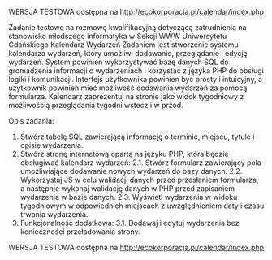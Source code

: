 WERSJA TESTOWA dostępna na http://ecokorporacja.pl/calendar/index.php

Zadanie testowe na rozmowę kwalifikacyjną dotyczącą zatrudnienia na stanowisko młodszego informatyka w Sekcji WWW Uniwersytetu Gdańskiego
Kalendarz Wydarzeń
Zadaniem jest stworzenie systemu kalendarza wydarzeń, który umożliwi dodawanie, przeglądanie i edycję wydarzeń. System powinien wykorzystywać bazę danych SQL do gromadzenia informacji o wydarzeniach i korzystać z języka PHP do obsługi logiki i komunikacji. Interfejs użytkownika powinien być prosty i intuicyjny, a użytkownik powinien mieć możliwość dodawania wydarzeń za pomocą formularza. Kalendarz zaprezentuj na stronie jako widok tygodniowy z możliwością przeglądania tygodni wstecz i w przód. 

Opis zadania:
1.	Stwórz tabelę SQL zawierającą informację o terminie, miejscu, tytule i opisie wydarzenia.
2.	Stwórz stronę internetową opartą na języku PHP, która będzie obsługiwać kalendarz wydarzeń:
2.1.	Stwórz formularz zawierający pola umożliwiające dodawanie nowych wydarzeń do bazy danych. 
2.2.	Wykorzystaj JS w celu walidacji danych przed przesłaniem formularza, a następnie wykonaj walidację danych w PHP przed zapisaniem wydarzenia w bazie danych.
2.3.	Wyświetl wydarzenia w widoku tygodniowym w odpowiednich miejscach z uwzględnieniem daty i czasu trwania wydarzenia.
3.	Funkcjonalność dodatkowa:
3.1.	Dodawaj i edytuj wydarzenia bez konieczności przeładowania strony.

WERSJA TESTOWA dostępna na http://ecokorporacja.pl/calendar/index.php
